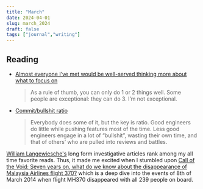 ```yaml
---
title: "March"
date: 2024-04-01
slug: march_2024
draft: false
tags: ["journal","writing"]
---
```


## Reading

- [Almost everyone I’ve met would be well-served thinking more about what to focus on](https://www.henrikkarlsson.xyz/p/multi-armed-bandit)
  > As a rule of thumb, you can only do 1 or 2 things well. Some people are exceptional: they can do 3. I’m not exceptional.
- [Commit/bullshit ratio](https://brandur.org/atoms/gs6bs4c)
  >  Everybody does some of it, but the key is ratio. Good engineers do little while pushing features most of the time. Less good engineers engage in a lot of “bullshit”, wasting their own time, and that of others’ who are pulled into reviews and battles.

[William Langewiesche's](https://longform.org/archive/writers/william-langewiesche) long form investigative articles rank among my all time favorite reads. Thus, it made me excited when I stumbled upon [Call of the Void: Seven years on, what do we know about the disappearance of Malaysia Airlines flight 370?](https://admiralcloudberg.medium.com/call-of-the-void-seven-years-on-what-do-we-know-about-the-disappearance-of-malaysia-airlines-77fa5244bf99) which is a deep dive into the events of 8th of March 2014 when flight MH370 disappeared with all 239 people on board.
